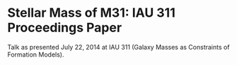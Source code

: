 # Stellar Mass of M31: IAU 311 Proceedings Paper

Talk as presented July 22, 2014 at IAU 311 (Galaxy Masses as Constraints of Formation Models).
